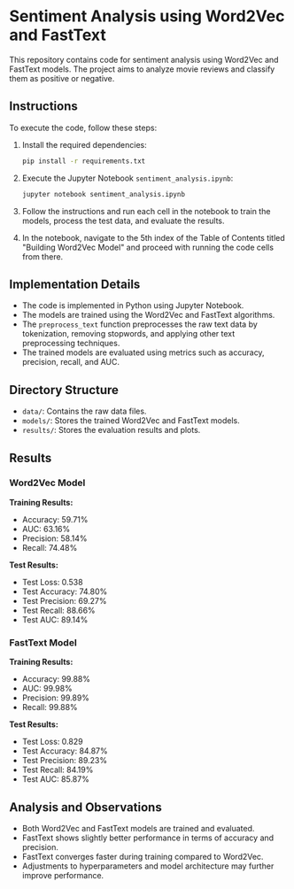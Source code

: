 # Sentiment Analysis using Word2Vec and FastText

This repository contains code for sentiment analysis using Word2Vec and FastText models. The project aims to analyze movie reviews and classify them as positive or negative.

## Instructions

To execute the code, follow these steps:

1. Install the required dependencies:

   ```bash
   pip install -r requirements.txt
   ```

2. Execute the Jupyter Notebook `sentiment_analysis.ipynb`:

   ```bash
   jupyter notebook sentiment_analysis.ipynb
   ```

5. Follow the instructions and run each cell in the notebook to train the models, process the test data, and evaluate the results.

6. In the notebook, navigate to the 5th index of the Table of Contents titled "Building Word2Vec Model" and proceed with running the code cells from there.

## Implementation Details

- The code is implemented in Python using Jupyter Notebook.
- The models are trained using the Word2Vec and FastText algorithms.
- The `preprocess_text` function preprocesses the raw text data by tokenization, removing stopwords, and applying other text preprocessing techniques.
- The trained models are evaluated using metrics such as accuracy, precision, recall, and AUC.

## Directory Structure

- `data/`: Contains the raw data files.
- `models/`: Stores the trained Word2Vec and FastText models.
- `results/`: Stores the evaluation results and plots.

## Results

### Word2Vec Model

**Training Results:**
- Accuracy: 59.71%
- AUC: 63.16%
- Precision: 58.14%
- Recall: 74.48%

**Test Results:**
- Test Loss: 0.538
- Test Accuracy: 74.80%
- Test Precision: 69.27%
- Test Recall: 88.66%
- Test AUC: 89.14%

### FastText Model

**Training Results:**
- Accuracy: 99.88%
- AUC: 99.98%
- Precision: 99.89%
- Recall: 99.88%

**Test Results:**
- Test Loss: 0.829
- Test Accuracy: 84.87%
- Test Precision: 89.23%
- Test Recall: 84.19%
- Test AUC: 85.87%

## Analysis and Observations

- Both Word2Vec and FastText models are trained and evaluated.
- FastText shows slightly better performance in terms of accuracy and precision.
- FastText converges faster during training compared to Word2Vec.
- Adjustments to hyperparameters and model architecture may further improve performance.
